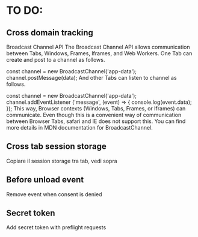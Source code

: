 # TO DO:

## Cross domain tracking
Broadcast Channel API
The Broadcast Channel API allows communication between Tabs, Windows, Frames, Iframes, and Web Workers. One Tab can create and post to a channel as follows.

const channel = new BroadcastChannel('app-data');
channel.postMessage(data);
And other Tabs can listen to channel as follows.

const channel = new BroadcastChannel('app-data');
channel.addEventListener ('message', (event) => {
 console.log(event.data);
});
This way, Browser contexts (Windows, Tabs, Frames, or Iframes) can communicate. Even though this is a convenient way of communication between Browser Tabs, safari and IE does not support this. You can find more details in MDN documentation for BroadcastChannel.


## Cross tab session storage
Copiare il session storage tra tab, vedi sopra


## Before unload event
Remove event when consent is denied

## Secret token
Add secret token with preflight requests
